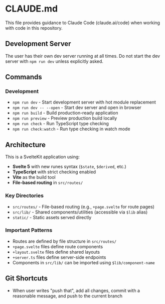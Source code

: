 # CLAUDE.md

This file provides guidance to Claude Code (claude.ai/code) when working with code in this repository.

## Development Server

The user has their own dev server running at all times. Do not start the dev server with `npm run dev` unless explicitly asked.

## Commands

### Development
- `npm run dev` - Start development server with hot module replacement
- `npm run dev -- --open` - Start dev server and open in browser
- `npm run build` - Build production-ready application
- `npm run preview` - Preview production build locally
- `npm run check` - Run TypeScript type checking
- `npm run check:watch` - Run type checking in watch mode

## Architecture

This is a SvelteKit application using:
- **Svelte 5** with new runes syntax (`$state`, `$derived`, etc.)
- **TypeScript** with strict checking enabled
- **Vite** as the build tool
- **File-based routing** in `src/routes/`

### Key Directories
- `src/routes/` - File-based routing (e.g., `+page.svelte` for route pages)
- `src/lib/` - Shared components/utilities (accessible via `$lib` alias)
- `static/` - Static assets served directly

### Important Patterns
- Routes are defined by file structure in `src/routes/`
- `+page.svelte` files define route components
- `+layout.svelte` files define shared layouts
- `+server.ts` files define server-side endpoints
- Components in `src/lib/` can be imported using `$lib/component-name`

## Git Shortcuts

- When user writes "push that", add all changes, commit with a reasonable message, and push to the current branch